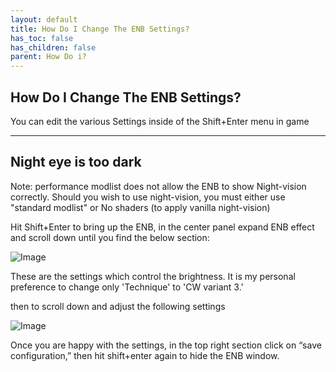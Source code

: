 ```yaml
---
layout: default
title: How Do I Change The ENB Settings?
has_toc: false
has_children: false
parent: How Do i?
---
```


## How Do I Change The ENB Settings?

You can edit the various Settings inside of the Shift+Enter menu in game

---

## Night eye is too dark

Note: performance modlist does not allow the ENB to show Night-vision correctly. Should you wish to use night-vision, you must either use "standard modlist" or No shaders (to apply vanilla night-vision)

Hit Shift+Enter to bring up the ENB, in the center panel expand ENB effect and scroll down until you find the below section:

![Image](https://user-images.githubusercontent.com/26418143/175901531-69ed7701-e295-4a8f-933a-5cbb85dc85c4.png)

These are the settings which control the brightness. It is my personal preference to change only 'Technique' to 'CW variant 3.'

then to scroll down and adjust the following settings

![Image](https://user-images.githubusercontent.com/26418143/197895203-bf895835-7dbc-44e8-ae8e-dae5e650e3d1.png)


Once you are happy with the settings, in the top right section click on “save configuration,” then hit shift+enter again to hide the ENB window.